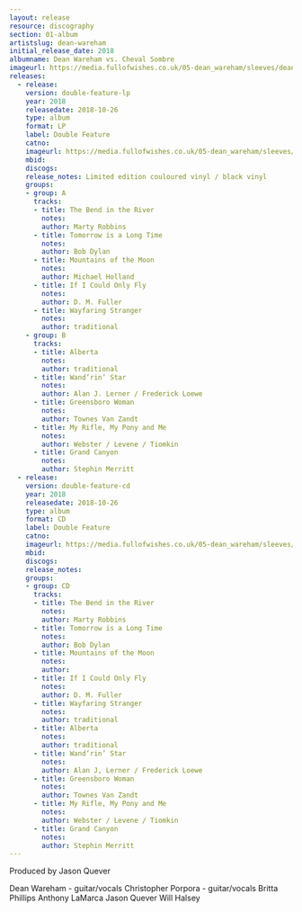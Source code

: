 ```yaml
---
layout: release
resource: discography
section: 01-album
artistslug: dean-wareham
initial_release_date: 2018
albumname: Dean Wareham vs. Cheval Sombre
imageurl: https://media.fullofwishes.co.uk/05-dean_wareham/sleeves/dean-wareham-vs-cheval-sombre-640.jpg
releases:
  - release:
    version: double-feature-lp
    year: 2018
    releasedate: 2018-10-26
    type: album
    format: LP
    label: Double Feature
    catno:
    imageurl: https://media.fullofwishes.co.uk/05-dean_wareham/sleeves/dean-wareham-vs-cheval-sombre-640.jpg
    mbid:
    discogs:
    release_notes: Limited edition couloured vinyl / black vinyl
    groups:
    - group: A
      tracks:
      - title: The Bend in the River
        notes:
        author: Marty Robbins
      - title: Tomorrow is a Long Time
        notes:
        author: Bob Dylan
      - title: Mountains of the Moon
        notes:
        author: Michael Holland
      - title: If I Could Only Fly
        notes:
        author: D. M. Fuller
      - title: Wayfaring Stranger
        notes:
        author: traditional
    - group: B
      tracks:
      - title: Alberta
        notes:
        author: traditional
      - title: Wand’rin’ Star
        notes:
        author: Alan J. Lerner / Frederick Loewe
      - title: Greensboro Woman
        notes:
        author: Townes Van Zandt
      - title: My Rifle, My Pony and Me
        notes:
        author: Webster / Levene / Tiomkin
      - title: Grand Canyon
        notes:
        author: Stephin Merritt
  - release:
    version: double-feature-cd
    year: 2018
    releasedate: 2018-10-26
    type: album
    format: CD
    label: Double Feature
    catno:
    imageurl: https://media.fullofwishes.co.uk/05-dean_wareham/sleeves/dean-wareham-vs-cheval-sombre-640.jpg
    mbid:
    discogs:
    release_notes:
    groups:
    - group: CD
      tracks:
      - title: The Bend in the River
        notes:
        author: Marty Robbins
      - title: Tomorrow is a Long Time
        notes:
        author: Bob Dylan
      - title: Mountains of the Moon
        notes:
        author:
      - title: If I Could Only Fly
        notes:
        author: D. M. Fuller
      - title: Wayfaring Stranger
        notes:
        author: traditional
      - title: Alberta
        notes:
        author: traditional
      - title: Wand’rin’ Star
        notes:
        author: Alan J, Lerner / Frederick Loewe
      - title: Greensboro Woman
        notes:
        author: Townes Van Zandt
      - title: My Rifle, My Pony and Me
        notes:
        author: Webster / Levene / Tiomkin
      - title: Grand Canyon
        notes:
        author: Stephin Merritt
---
```

Produced by Jason Quever

Dean Wareham - guitar/vocals
Christopher Porpora - guitar/vocals
Britta Phillips
Anthony LaMarca
Jason Quever
Will Halsey

